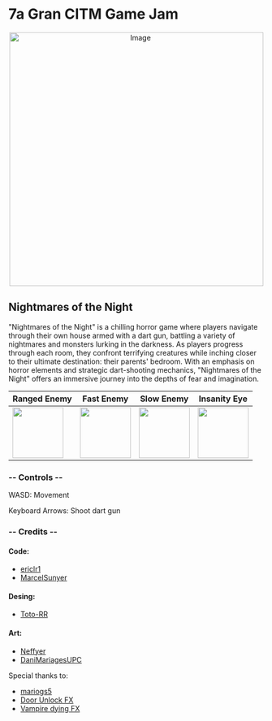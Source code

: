 # 7a Gran CITM Game Jam

<p align="center">
  <img src="https://github.com/ericlr1/7a-Gran-CITM-Game-Jam/assets/99949465/f4f9d3b5-3c43-4993-9850-ab65e179ea07" alt="Image" width="500"/>
</p>


## Nightmares of the Night
"Nightmares of the Night" is a chilling horror game where players navigate through their own house armed with a dart gun, battling a variety of nightmares and monsters lurking in the darkness. As players progress through each room, they confront terrifying creatures while inching closer to their ultimate destination: their parents' bedroom. With an emphasis on horror elements and strategic dart-shooting mechanics, "Nightmares of the Night" offers an immersive journey into the depths of fear and imagination.

| Ranged Enemy | Fast Enemy | Slow Enemy | Insanity Eye |
|----------|----------|----------|----------|
| <img src="https://github.com/ericlr1/7a-Gran-CITM-Game-Jam/assets/99949465/144c311b-7da4-4866-823f-6d7c94f456fb" width="100"> | <img src="https://github.com/ericlr1/7a-Gran-CITM-Game-Jam/assets/99949465/f7de88eb-b807-4531-8eab-5868d4b64159" width="100"> | <img src="https://github.com/ericlr1/7a-Gran-CITM-Game-Jam/assets/99949465/f047e735-d896-41ed-a3c0-b8886f8d7721" width="100"> | <img src="https://github.com/ericlr1/7a-Gran-CITM-Game-Jam/assets/99949465/3174cfbb-94cc-4150-bd28-f9a90c941a80" width="100"> |


### -- Controls --

WASD: Movement

Keyboard Arrows: Shoot dart gun

### -- Credits --
#### Code:
- [ericlr1](https://github.com/ericlr1)
- [MarcelSunyer](https://github.com/MarcelSunyer)

#### Desing:
- [Toto-RR](https://github.com/Toto-RR)

#### Art:
- [Neffyer](https://github.com/Neffyer)
- [DaniMariagesUPC](https://github.com/DaniMariages)

Special thanks to:
- [mariogs5](https://github.com/mariogs5)
- [Door Unlock FX](https://freesound.org/people/DWOBoyle/sounds/151587/)
- [Vampire dying FX](https://freesound.org/people/Robinhood76/sounds/585631/)
